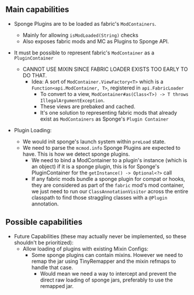 ## Main capabilities
- Sponge Plugins are to be loaded as fabric's `ModContainers`.
  - Mainly for allowing `isModLoaded(String)` checks
  - Also exposes fabric mods and MC as Plugins to Sponge API.
    
- It must be possible to represent fabric's `ModContainer` as a `PluginContainer`
  - CANNOT USE MIXIN SINCE FABRIC LOADER EXISTS TOO EARLY TO DO THAT.
    - Idea: A sort of `ModContainer.ViewFactory<T>` which is a `Function<api.ModContainer, T>`, registered in `api.FabricLoader`
      - To convert to a view, `ModContainer#as(Class<T>) -> T throws IllegalArgumentException`.
       - These views are prebaked and cached.
       - It's one solution to representing fabric mods that already exist as `ModContainers` as Sponge's `Plugin Container`

- Plugin Loading:
  - We would init sponge's launch system within `preLoad` state.
  - We need to parse the `mcmod.info` Sponge Plugins are expected to have. This is how we detect sponge plugins.
      - We need to bind a ModContainer to a plugin's instance (which is an object) if it is a sponge plugin, this is for Sponge's PluginContainer for the `getInstance() -> Optional<?>` call
      - If any fabric mods bundle a sponge plugin for compat or hooks, they are considered as part of the `fabric` mod's mod container, we just need to run our `ClassAnnotationVisitor` across the entire classpath to find those straggling classes with a `@Plugin` annotation.

## Possible capabilities
  - Future Capabilities (these may actually never be implemented, so these shouldn't be prioritized):
    - Allow loading of plugins with existing Mixin Configs:
      - Some sponge plugins can contain mixins. However we need to remap the jar using TinyRemapper and the mixin refmaps to handle that case.
        - Would mean we need a way to intercept and prevent the direct raw loading of sponge jars, preferably to use the remapped jar.
